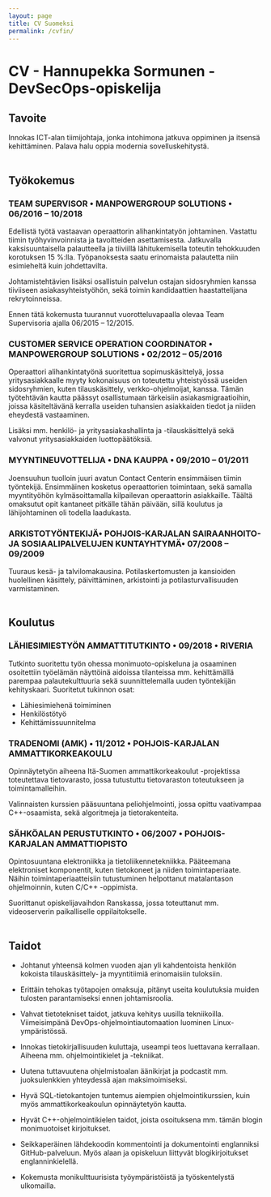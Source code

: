 ```yaml
---
layout: page
title: CV Suomeksi
permalink: /cvfin/
---
```


# CV - Hannupekka Sormunen - DevSecOps-opiskelija
## Tavoite
Innokas ICT-alan tiimijohtaja, jonka intohimona jatkuva oppiminen ja itsensä kehittäminen. Palava halu oppia modernia sovelluskehitystä.
<br /><br />
## Työkokemus

### TEAM SUPERVISOR • MANPOWERGROUP SOLUTIONS • 06/2016 – 10/2018 
Edellistä työtä vastaavan operaattorin alihankintatyön johtaminen. Vastattu tiimin työhyvinvoinnista ja tavoitteiden asettamisesta. Jatkuvalla kaksisuuntaisella palautteella ja tiiviillä lähitukemisella toteutin tehokkuuden korotuksen 15 %:lla. Työpanoksesta saatu erinomaista palautetta niin esimieheltä kuin johdettavilta. 

Johtamistehtävien lisäksi osallistuin palvelun ostajan sidosryhmien kanssa tiiviiseen asiakasyhteistyöhön, sekä toimin kandidaattien haastattelijana rekrytoinneissa. 

Ennen tätä kokemusta tuurannut vuorotteluvapaalla olevaa Team Supervisoria ajalla 06/2015 – 12/2015. 

### CUSTOMER SERVICE OPERATION COORDINATOR • MANPOWERGROUP SOLUTIONS • 02/2012 – 05/2016 
Operaattori alihankintatyönä suoritettua sopimuskäsittelyä, jossa yritysasiakkaalle myyty kokonaisuus on toteutettu yhteistyössä useiden sidosryhmien, kuten tilauskäsittely, verkko-ohjelmoijat, kanssa. Tämän työtehtävän kautta päässyt osallistumaan tärkeisiin asiakasmigraatioihin, joissa käsiteltävänä kerralla useiden tuhansien asiakkaiden tiedot ja niiden eheydestä vastaaminen. 

Lisäksi mm. henkilö- ja yritysasiakashallinta ja -tilauskäsittelyä sekä valvonut yritysasiakkaiden luottopäätöksiä. 

### MYYNTINEUVOTTELIJA • DNA KAUPPA • 09/2010 – 01/2011 
Joensuuhun tuolloin juuri avatun Contact Centerin ensimmäisen tiimin työntekijä. Ensimmäinen kosketus operaattorien toimintaan, sekä samalla myyntityöhön kylmäsoittamalla kilpailevan operaattorin asiakkaille. Täältä omaksutut opit kantaneet pitkälle tähän päivään, sillä koulutus ja lähijohtaminen oli todella laadukasta. 

### ARKISTOTYÖNTEKIJÄ• POHJOIS-KARJALAN SAIRAANHOITO- JA SOSIAALIPALVELUJEN KUNTAYHTYMÄ• 07/2008 – 09/2009 
Tuuraus kesä- ja talvilomakausina. Potilaskertomusten ja kansioiden huolellinen käsittely, päivittäminen, arkistointi ja potilasturvallisuuden varmistaminen. 
<br /><br />
## Koulutus
### LÄHIESIMIESTYÖN AMMATTITUTKINTO • 09/2018 • RIVERIA
Tutkinto suoritettu työn ohessa monimuoto-opiskeluna ja osaaminen osoitettiin työelämän näyttöinä aidoissa tilanteissa mm. kehittämällä parempaa palautekulttuuria sekä suunnittelemalla uuden työntekijän kehityskaari. Suoritetut tukinnon osat: 
- Lähiesimiehenä toimiminen 
- Henkilöstötyö
- Kehittämissuunnitelma

### TRADENOMI (AMK) • 11/2012 • POHJOIS-KARJALAN AMMATTIKORKEAKOULU 
Opinnäytetyön aiheena Itä-Suomen ammattikorkeakoulut -projektissa toteutettava tietovarasto, jossa tutustuttu tietovaraston toteutukseen ja toimintamalleihin. 

Valinnaisten kurssien pääsuuntana peliohjelmointi, jossa opittu vaativampaa C++-osaamista, sekä algoritmeja ja tietorakenteita. 

### SÄHKÖALAN PERUSTUTKINTO • 06/2007 • POHJOIS-KARJALAN AMMATTIOPISTO 
Opintosuuntana elektroniikka ja tietoliikennetekniikka. Pääteemana elektroniset komponentit, kuten tietokoneet ja niiden toimintaperiaate. Näihin toimintaperiaatteisiin tutustuminen helpottanut matalantason ohjelmoinnin, kuten C/C++ -oppimista. 

Suorittanut opiskelijavaihdon Ranskassa, jossa toteuttanut mm. videoserverin paikalliselle oppilaitokselle. 
<br /><br />

## Taidot
- Johtanut yhteensä kolmen vuoden ajan yli kahdentoista henkilön kokoista tilauskäsittely- ja myyntitiimiä erinomaisiin tuloksiin. 

- Erittäin tehokas työtapojen omaksuja, pitänyt useita koulutuksia muiden tulosten parantamiseksi ennen johtamisroolia. 

- Vahvat tietotekniset taidot, jatkuva kehitys uusilla tekniikoilla. Viimeisimpänä DevOps-ohjelmointiautomaation luominen Linux-ympäristössä. 

- Innokas tietokirjallisuuden kuluttaja, useampi teos luettavana kerrallaan. Aiheena mm. ohjelmointikielet ja -tekniikat. 

- Uutena tuttavuutena ohjelmistoalan äänikirjat ja podcastit mm. juoksulenkkien yhteydessä ajan maksimoimiseksi. 

- Hyvä SQL-tietokantojen tuntemus aiempien ohjelmointikurssien, kuin myös ammattikorkeakoulun opinnäytetyön kautta.

- Hyvät C++-ohjelmointikielen taidot, joista osoituksena mm. tämän blogin monimuotoiset kirjoitukset.

- Seikkaperäinen lähdekoodin kommentointi ja dokumentointi englanniksi GitHub-palveluun. Myös alaan ja opiskeluun liittyvät blogikirjoitukset englanninkielellä. 

- Kokemusta monikulttuurisista työympäristöistä ja työskentelystä ulkomailla. 